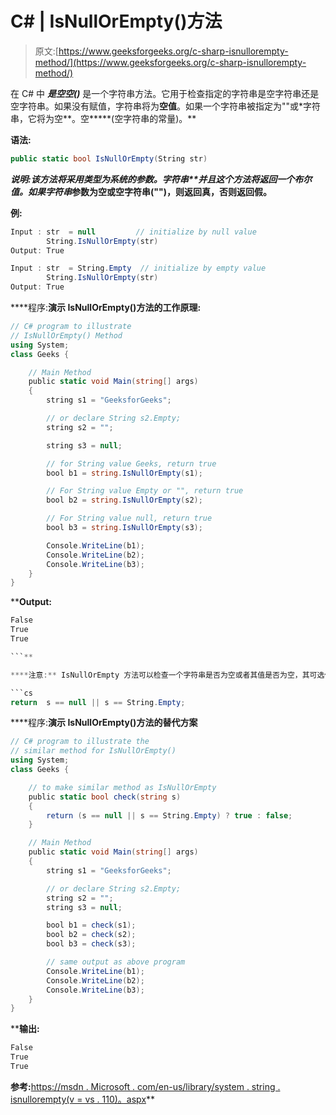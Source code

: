 # C# | IsNullOrEmpty()方法

> 原文:[https://www.geeksforgeeks.org/c-sharp-isnullorempty-method/](https://www.geeksforgeeks.org/c-sharp-isnullorempty-method/)

在 C# 中 ***是空空()*** 是一个字符串方法。它用于检查指定的字符串是空字符串还是空字符串。如果没有赋值，字符串将为**空值**。如果一个字符串被指定为""或*字符串，它将为空**。空*****(空字符串的常量)。**

****语法:****

```cs
public static bool IsNullOrEmpty(String str) 
```

****说明:**该方法将采用类型为**系统的参数。字符串**并且这个方法将返回一个布尔值。如果*字符串*参数为空或空字符串("")，则返回真，否则返回假。**

****例:****

```cs
Input : str  = null         // initialize by null value
        String.IsNullOrEmpty(str)
Output: True

Input : str  = String.Empty  // initialize by empty value
        String.IsNullOrEmpty(str)
Output: True 
```

****程序:**演示 IsNullOrEmpty()方法的工作原理:**

```cs
// C# program to illustrate 
// IsNullOrEmpty() Method
using System;
class Geeks {

    // Main Method
    public static void Main(string[] args)
    {
        string s1 = "GeeksforGeeks";

        // or declare String s2.Empty;
        string s2 = ""; 

        string s3 = null;

        // for String value Geeks, return true
        bool b1 = string.IsNullOrEmpty(s1);

        // For String value Empty or "", return true
        bool b2 = string.IsNullOrEmpty(s2);

        // For String value null, return true
        bool b3 = string.IsNullOrEmpty(s3);

        Console.WriteLine(b1);
        Console.WriteLine(b2);
        Console.WriteLine(b3);
    }
}
```

****Output:**

```cs
False
True
True

```** 

****注意:** IsNullOrEmpty 方法可以检查一个字符串是否为空或者其值是否为空，其可选代码如下:**

```cs
return  s == null || s == String.Empty; 
```

****程序:**演示 IsNullOrEmpty()方法的替代方案**

```cs
// C# program to illustrate the 
// similar method for IsNullOrEmpty()
using System;
class Geeks {

    // to make similar method as IsNullOrEmpty
    public static bool check(string s)
    {
        return (s == null || s == String.Empty) ? true : false;
    }

    // Main Method
    public static void Main(string[] args)
    {
        string s1 = "GeeksforGeeks";

        // or declare String s2.Empty;
        string s2 = ""; 
        string s3 = null;

        bool b1 = check(s1);
        bool b2 = check(s2);
        bool b3 = check(s3);

        // same output as above program
        Console.WriteLine(b1);
        Console.WriteLine(b2);
        Console.WriteLine(b3);
    }
}
```

****输出:**

```cs
False
True
True

```

**参考:**[https://msdn . Microsoft . com/en-us/library/system . string . isnullorempty(v = vs . 110)。aspx](https://msdn.microsoft.com/en-us/library/system.string.isnullorempty(v=vs.110).aspx)**